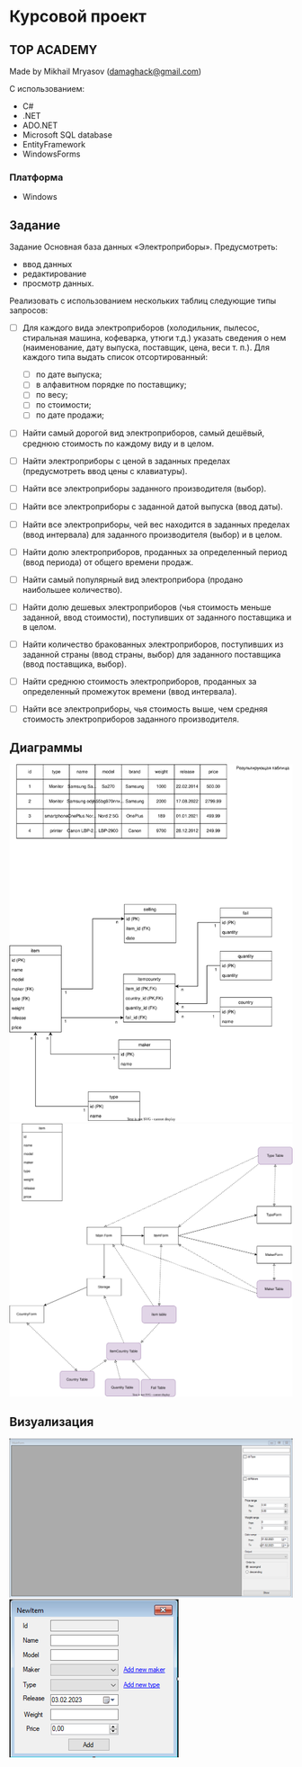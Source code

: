 # Курсовой проект

## TOP ACADEMY

Made by Mikhail Mryasov (damaghack@gmail.com)

С использованием:

* C#
* .NET
* ADO.NET
* Microsoft SQL database
* EntityFramework
* WindowsForms

### Платформа

* Windows

## Задание

Задание Основная база данных «Электроприборы».
Предусмотреть:

* ввод данных
* редактирование
* просмотр данных.

Реализовать с использованием нескольких таблиц следующие типы запросов:

* [ ] Для каждого вида электроприборов (холодильник, пылесос, стиральная машина, кофеварка, утюги т.д.) указать сведения о нем (наименование, дату выпуска, поставщик, цена, веси т. п.).
  Для каждого типа выдать список отсортированный:

  * [ ] по дате выпуска;
  * [ ] в алфавитном порядке по поставщику;
  * [ ] по весу;
  * [ ] по стоимости;
  * [ ] по дате продажи;
* [ ] Найти самый дорогой вид электроприборов, самый дешёвый, среднюю стоимость по каждому виду и в целом.
* [ ] Найти электроприборы с ценой в заданных пределах (предусмотреть ввод цены с клавиатуры).
* [ ] Найти все электроприборы заданного производителя (выбор).
* [ ] Найти все электроприборы с заданной датой выпуска (ввод даты).
* [ ] Найти все электроприборы, чей вес находится в заданных пределах (ввод интервала) для заданного производителя (выбор) и в целом.
* [ ] Найти долю электроприборов, проданных за определенный период (ввод периода) от общего времени продаж.
* [ ] Найти самый популярный вид электроприбора (продано наибольшее количество).
* [ ] Найти долю дешевых электроприборов (чья стоимость меньше заданной, ввод стоимости), поступивших от заданного поставщика и в целом.
* [ ] Найти количество бракованных электроприборов, поступивших из заданной страны (ввод страны, выбор) для заданного поставщика (ввод поставщика, выбор).
* [ ] Найти среднюю стоимость электроприборов, проданных за определенный промежуток времени (ввод интервала).
* [ ] Найти все электроприборы, чья стоимость выше, чем средняя стоимость электроприборов заданного производителя.

## Диаграммы

![Diagram](resources/UML.drawio.svg)
![Diagram](resources/FormsRelations.drawio.svg)

## Визуализация

![Screenshot](resources/MainWindow.png)
![Screenshot](resources/NewItemForm.png)
